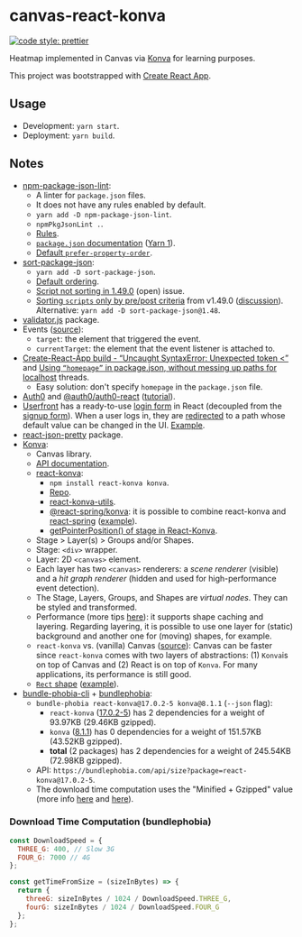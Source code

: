 # canvas-react-konva

[![code style: prettier](https://img.shields.io/badge/code_style-prettier-ff69b4.svg?style=flat-square)](https://github.com/prettier/prettier)

Heatmap implemented in Canvas via [Konva](https://konvajs.org/) for learning purposes.

This project was bootstrapped with [Create React App](https://github.com/facebook/create-react-app).

## Usage

- Development: `yarn start`.
- Deployment: `yarn build`.

## Notes

- [npm-package-json-lint](https://npmpackagejsonlint.org/):
  - A linter for `package.json` files.
  - It does not have any rules enabled by default.
  - `yarn add -D npm-package-json-lint`.
  - `npmPkgJsonLint .`.
  - [Rules](https://npmpackagejsonlint.org/docs/en/rules).
  - [`package.json` documentation](https://docs.npmjs.com/cli/v7/configuring-npm/package-json) ([Yarn 1](https://classic.yarnpkg.com/en/docs/package-json/)).
  - [Default `prefer-property-order`](https://npmpackagejsonlint.org/docs/en/rules/package-json-properties/prefer-property-order).
- [sort-package-json](https://github.com/keithamus/sort-package-json):
  - `yarn add -D sort-package-json`.
  - [Default ordering](https://github.com/keithamus/sort-package-json/blob/master/defaultRules.md).
  - [Script not sorting in 1.49.0](https://github.com/keithamus/sort-package-json/issues/220) (open) issue.
  - [Sorting `scripts` only by pre/post criteria](https://github.com/keithamus/sort-package-json/releases/tag/v1.49.0) from v1.49.0 ([discussion](https://github.com/keithamus/sort-package-json/pull/206)). Alternative: `yarn add -D sort-package-json@1.48`.
- [validator.js](https://github.com/validatorjs/validator.js) package.
- Events ([source](https://stackoverflow.com/a/10086501)):
  - `target`: the element that triggered the event.
  - `currentTarget`: the element that the event listener is attached to.
- [Create-React-App build - “Uncaught SyntaxError: Unexpected token <”](https://stackoverflow.com/questions/54340240/create-react-app-build-uncaught-syntaxerror-unexpected-token) and [Using `“homepage”` in package.json, without messing up paths for localhost](https://stackoverflow.com/questions/43011207/using-homepage-in-package-json-without-messing-up-paths-for-localhost) threads.
  - Easy solution: don't specify `homepage` in the `package.json` file.
- [Auth0](https://auth0.com/) and [@auth0/auth0-react](https://github.com/auth0/auth0-react/) ([tutorial](https://youtu.be/MqczHS3Z2bc)).
- [Userfront](https://userfront.com/) has a ready-to-use [login form](https://userfront.com/guide/toolkit/automatic-login-form-react.html) in React (decoupled from the [signup form](https://userfront.com/guide/toolkit/automatic-signup-form-react.html)). When a user logs in, they are [redirected](https://userfront.com/guide/toolkit/automatic-login-form-react.html#redirection) to a path whose default value can be changed in the UI. [Example](https://userfront.com/examples/react.html).
- [react-json-pretty](https://www.npmjs.com/package/react-json-pretty) package.
- [Konva](https://konvajs.org/):
  - Canvas library.
  - [API documentation](https://konvajs.org/api/Konva.html).
  - [react-konva](https://konvajs.org/docs/react/Intro.html):
    - `npm install react-konva konva`.
    - [Repo](https://github.com/konvajs/react-konva).
    - [react-konva-utils](https://www.npmjs.com/package/react-konva-utils).
    - [@react-spring/konva](https://www.npmjs.com/package/@react-spring/konva): it is possible to combine react-konva and [react-spring](https://react-spring.io/) ([example](https://konvajs.org/docs/react/Complex_Animations.html)).
    - [getPointerPosition() of stage in React-Konva](https://stackoverflow.com/a/50809160).
  - Stage > Layer(s) > Groups and/or Shapes.
  - Stage: `<div>` wrapper.
  - Layer: 2D `<canvas>` element.
  - Each layer has two `<canvas>` renderers: a _scene renderer_ (visible) and a _hit graph renderer_ (hidden and used for high-performance event detection).
  - The Stage, Layers, Groups, and Shapes are _virtual nodes_. They can be styled and transformed.
  - Performance (more tips [here](https://konvajs.org/docs/performance/All_Performance_Tips.html)): it supports shape caching and layering. Regarding layering, it is possible to use one layer for (static) background and another one for (moving) shapes, for example.
  - `react-konva` vs. (vanilla) Canvas ([source](https://konvajs.org/docs/react/index.html)): Canvas can be faster since `react-konva` comes with two layers of abstractions: (1) `Konva`is on top of Canvas and (2) React is on top of `Konva`. For many applications, its performance is still good.
  - [`Rect` shape](https://konvajs.org/docs/shapes/Rect.html) ([example](https://konvajs.org/docs/react/Shapes.html)).
- [bundle-phobia-cli](https://github.com/AdrieanKhisbe/bundle-phobia-cli) + [bundlephobia](https://bundlephobia.com/):
  - `bundle-phobia react-konva@17.0.2-5 konva@8.1.1` (`--json` flag):
    - `react-konva` ([17.0.2-5](https://bundlephobia.com/package/react-konva@17.0.2-5)) has 2 dependencies for a weight of 93.97KB (29.46KB gzipped).
    - `konva` ([8.1.1](https://bundlephobia.com/package/konva@8.1.1)) has 0 dependencies for a weight of 151.57KB (43.52KB gzipped).
    - **total** (2 packages) has 2 dependencies for a weight of 245.54KB (72.98KB gzipped).
  - API: `https://bundlephobia.com/api/size?package=react-konva@17.0.2-5`.
  - The download time computation uses the "Minified + Gzipped" value (more info [here](https://github.com/pastelsky/bundlephobia/blob/bundlephobia/pages/package/%5B...packageString%5D/ResultPage.js#L371) and [here](https://github.com/pastelsky/bundlephobia/blob/bundlephobia/utils/index.js#L46)).

### Download Time Computation (bundlephobia)

```javascript
const DownloadSpeed = {
  THREE_G: 400, // Slow 3G
  FOUR_G: 7000 // 4G
};

const getTimeFromSize = (sizeInBytes) => {
  return {
    threeG: sizeInBytes / 1024 / DownloadSpeed.THREE_G,
    fourG: sizeInBytes / 1024 / DownloadSpeed.FOUR_G
  };
};
```
